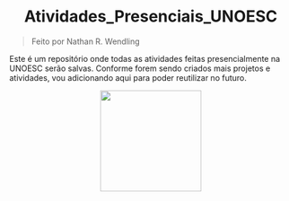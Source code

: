 <h1 align="center">Atividades_Presenciais_UNOESC</h1>

> Feito por Nathan R. Wendling 

<p>
  Este é um repositório onde todas as atividades feitas presencialmente na UNOESC serão salvas. Conforme forem sendo criados mais projetos e atividades, vou 
  adicionando aqui para poder reutilizar no futuro.
</p>

<div align="center">
  <a href="https://github.com/WendlingNathan/Atividades_presenciais_UNOESC">
  <img height="180em" src="https://github-readme-stats.vercel.app/api/top-langs/?username=WendlingNathan&layout=compact&langs_count=7&theme=dracula"/>
</div>
